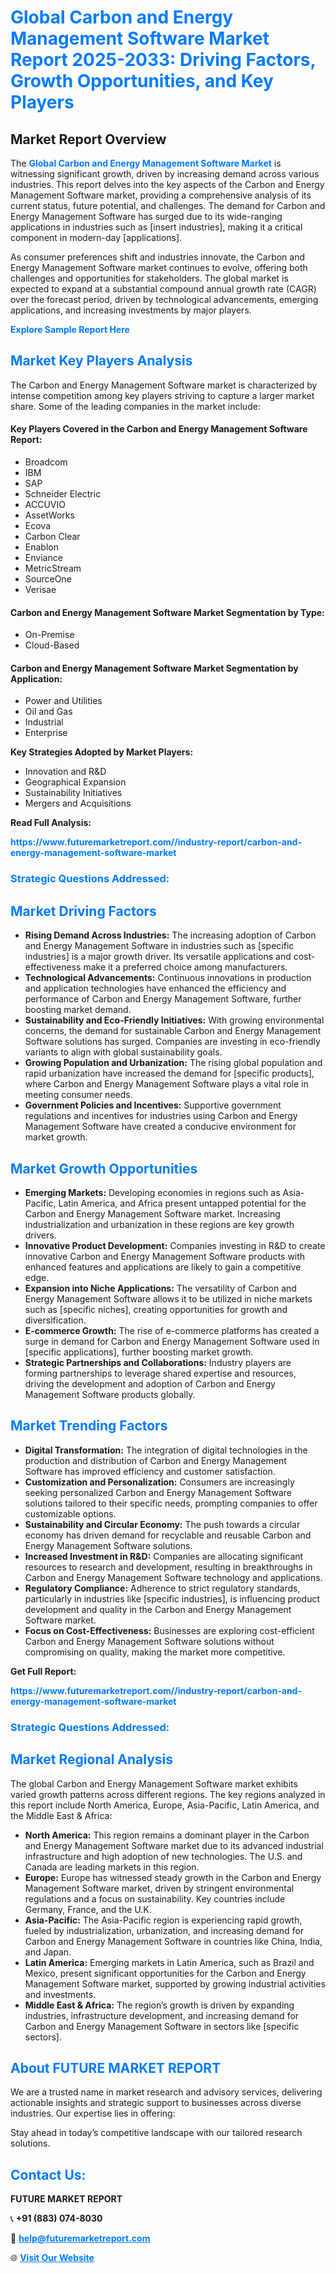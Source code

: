 <h1 style="color: #007BFF;">Global Carbon and Energy Management Software Market Report 2025-2033: Driving Factors, Growth Opportunities, and Key Players</h1>

<section id="overview">
<h2>Market Report Overview</h2>
<p>The <a href="https://www.futuremarketreport.com//industry-report/carbon-and-energy-management-software-market" style="color: #007BFF; text-decoration: none;"><strong>Global Carbon and Energy Management Software Market</strong></a> is witnessing significant growth, driven by increasing demand across various industries. This report delves into the key aspects of the Carbon and Energy Management Software market, providing a comprehensive analysis of its current status, future potential, and challenges. The demand for Carbon and Energy Management Software has surged due to its wide-ranging applications in industries such as [insert industries], making it a critical component in modern-day [applications].</p>
<p>As consumer preferences shift and industries innovate, the Carbon and Energy Management Software market continues to evolve, offering both challenges and opportunities for stakeholders. The global market is expected to expand at a substantial compound annual growth rate (CAGR) over the forecast period, driven by technological advancements, emerging applications, and increasing investments by major players.</p>
</section>

<section id="overview">
<p><a href="https://www.futuremarketreport.com//request-sample/reportId=64092" style="color: #007BFF; text-decoration: none;"><strong>Explore Sample Report Here</strong></a></p>
</section>

<section id="key-players">
<h2 style="color: #007BFF;">Market Key Players Analysis</h2>
<p>The Carbon and Energy Management Software market is characterized by intense competition among key players striving to capture a larger market share. Some of the leading companies in the market include:</p>
<h4>Key Players Covered in the Carbon and Energy Management Software Report:</h4>
<ul><li>Broadcom</li><li>IBM</li><li>SAP</li><li>Schneider Electric</li><li>ACCUVIO</li><li>AssetWorks</li><li>Ecova</li><li>Carbon Clear</li><li>Enablon</li><li>Enviance</li><li>MetricStream</li><li>SourceOne</li><li>Verisae</li></ul>
<h4>Carbon and Energy Management Software Market Segmentation by Type:</h4>
<ul><li>On-Premise</li><li>Cloud-Based</li></ul>

<h4>Carbon and Energy Management Software Market Segmentation by Application:</h4>
<ul><li>Power and Utilities</li><li>Oil and Gas</li><li>Industrial</li><li>Enterprise</li></ul>
<p><strong>Key Strategies Adopted by Market Players:</strong></p>
<ul>
<li>Innovation and R&D</li>
<li>Geographical Expansion</li>
<li>Sustainability Initiatives</li>
<li>Mergers and Acquisitions</li>
</ul>
</section>

<section>
<p><strong>Read Full Analysis: </strong></p><a href="https://www.futuremarketreport.com//industry-report/carbon-and-energy-management-software-market" style="color: #007BFF; text-decoration: none;"><strong>https://www.futuremarketreport.com//industry-report/carbon-and-energy-management-software-market</strong></a>
<h3 style="color: #007BFF;">Strategic Questions Addressed:</h3>
</section>

<section id="driving-factors">
<h2 style="color: #007BFF;">Market Driving Factors</h2>
<ul>
<li><strong>Rising Demand Across Industries:</strong> The increasing adoption of Carbon and Energy Management Software in industries such as [specific industries] is a major growth driver. Its versatile applications and cost-effectiveness make it a preferred choice among manufacturers.</li>
<li><strong>Technological Advancements:</strong> Continuous innovations in production and application technologies have enhanced the efficiency and performance of Carbon and Energy Management Software, further boosting market demand.</li>
<li><strong>Sustainability and Eco-Friendly Initiatives:</strong> With growing environmental concerns, the demand for sustainable Carbon and Energy Management Software solutions has surged. Companies are investing in eco-friendly variants to align with global sustainability goals.</li>
<li><strong>Growing Population and Urbanization:</strong> The rising global population and rapid urbanization have increased the demand for [specific products], where Carbon and Energy Management Software plays a vital role in meeting consumer needs.</li>
<li><strong>Government Policies and Incentives:</strong> Supportive government regulations and incentives for industries using Carbon and Energy Management Software have created a conducive environment for market growth.</li>
</ul>
</section>

<section id="growth-opportunities">
<h2 style="color: #007BFF;">Market Growth Opportunities</h2>
<ul>
<li><strong>Emerging Markets:</strong> Developing economies in regions such as Asia-Pacific, Latin America, and Africa present untapped potential for the Carbon and Energy Management Software market. Increasing industrialization and urbanization in these regions are key growth drivers.</li>
<li><strong>Innovative Product Development:</strong> Companies investing in R&D to create innovative Carbon and Energy Management Software products with enhanced features and applications are likely to gain a competitive edge.</li>
<li><strong>Expansion into Niche Applications:</strong> The versatility of Carbon and Energy Management Software allows it to be utilized in niche markets such as [specific niches], creating opportunities for growth and diversification.</li>
<li><strong>E-commerce Growth:</strong> The rise of e-commerce platforms has created a surge in demand for Carbon and Energy Management Software used in [specific applications], further boosting market growth.</li>
<li><strong>Strategic Partnerships and Collaborations:</strong> Industry players are forming partnerships to leverage shared expertise and resources, driving the development and adoption of Carbon and Energy Management Software products globally.</li>
</ul>
</section>

<section id="trending-factors">
<h2 style="color: #007BFF;">Market Trending Factors</h2>
<ul>
<li><strong>Digital Transformation:</strong> The integration of digital technologies in the production and distribution of Carbon and Energy Management Software has improved efficiency and customer satisfaction.</li>
<li><strong>Customization and Personalization:</strong> Consumers are increasingly seeking personalized Carbon and Energy Management Software solutions tailored to their specific needs, prompting companies to offer customizable options.</li>
<li><strong>Sustainability and Circular Economy:</strong> The push towards a circular economy has driven demand for recyclable and reusable Carbon and Energy Management Software solutions.</li>
<li><strong>Increased Investment in R&D:</strong> Companies are allocating significant resources to research and development, resulting in breakthroughs in Carbon and Energy Management Software technology and applications.</li>
<li><strong>Regulatory Compliance:</strong> Adherence to strict regulatory standards, particularly in industries like [specific industries], is influencing product development and quality in the Carbon and Energy Management Software market.</li>
<li><strong>Focus on Cost-Effectiveness:</strong> Businesses are exploring cost-efficient Carbon and Energy Management Software solutions without compromising on quality, making the market more competitive.</li>
</ul>
</section>

<section>
<p><strong>Get Full Report: </strong></p><a href="https://www.futuremarketreport.com//industry-report/carbon-and-energy-management-software-market" style="color: #007BFF; text-decoration: none;"><strong>https://www.futuremarketreport.com//industry-report/carbon-and-energy-management-software-market</strong></a>
<h3 style="color: #007BFF;">Strategic Questions Addressed:</h3>
</section>


<section id="regional-analysis">
<h2 style="color: #007BFF;">Market Regional Analysis</h2>
<p>The global Carbon and Energy Management Software market exhibits varied growth patterns across different regions. The key regions analyzed in this report include North America, Europe, Asia-Pacific, Latin America, and the Middle East & Africa:</p>
<ul>
<li><strong>North America:</strong> This region remains a dominant player in the Carbon and Energy Management Software market due to its advanced industrial infrastructure and high adoption of new technologies. The U.S. and Canada are leading markets in this region.</li>
<li><strong>Europe:</strong> Europe has witnessed steady growth in the Carbon and Energy Management Software market, driven by stringent environmental regulations and a focus on sustainability. Key countries include Germany, France, and the U.K.</li>
<li><strong>Asia-Pacific:</strong> The Asia-Pacific region is experiencing rapid growth, fueled by industrialization, urbanization, and increasing demand for Carbon and Energy Management Software in countries like China, India, and Japan.</li>
<li><strong>Latin America:</strong> Emerging markets in Latin America, such as Brazil and Mexico, present significant opportunities for the Carbon and Energy Management Software market, supported by growing industrial activities and investments.</li>
<li><strong>Middle East & Africa:</strong> The region’s growth is driven by expanding industries, infrastructure development, and increasing demand for Carbon and Energy Management Software in sectors like [specific sectors].</li>
</ul>
</section>

<footer>
<h2 style="color: #007BFF;">About FUTURE MARKET REPORT</h2>
<p>We are a trusted name in market research and advisory services, delivering actionable insights and strategic support to businesses across diverse industries. Our expertise lies in offering:</p>

<p>Stay ahead in today’s competitive landscape with our tailored research solutions.</p>

<h2 style="color: #007BFF;">Contact Us:</h2>
<p><strong>FUTURE MARKET REPORT</strong></p>
<p>📞 <strong>+91 (883) 074-8030</strong></p>
<p>📧 <strong><a href="mailto:help@futuremarketreport.com" style="color: #007BFF;">help@futuremarketreport.com</a></strong></p>
<p>🌐 <strong><a href="https://www.futuremarketreport.com/" style="color: #007BFF;">Visit Our Website</a></strong></p>
</footer>